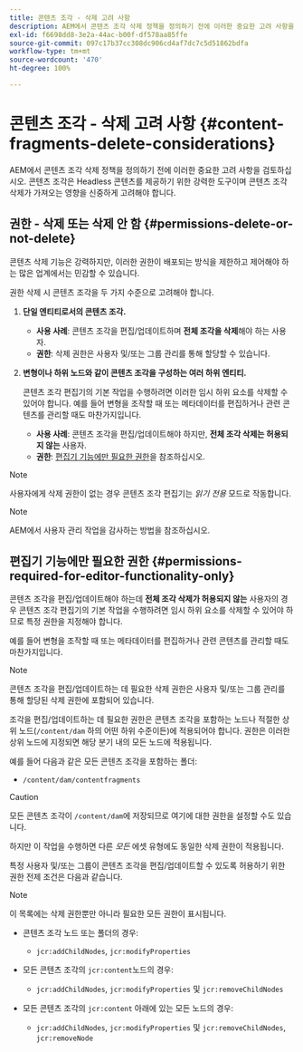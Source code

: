 ```yaml
---
title: 콘텐츠 조각 - 삭제 고려 사항
description: AEM에서 콘텐츠 조각 삭제 정책을 정의하기 전에 이러한 중요한 고려 사항을 검토하십시오. 콘텐츠 조각은 Headless 콘텐츠를 제공하기 위한 강력한 도구이며 콘텐츠 조각 삭제가 가져오는 영향을 신중하게 고려해야 합니다.
exl-id: f6698dd8-3e2a-44ac-b00f-df578aa85ffe
source-git-commit: 097c17b37cc308dc906cd4af7dc7c5d51862bdfa
workflow-type: tm+mt
source-wordcount: '470'
ht-degree: 100%

---
```


# 콘텐츠 조각 - 삭제 고려 사항 {#content-fragments-delete-considerations}

AEM에서 콘텐츠 조각 삭제 정책을 정의하기 전에 이러한 중요한 고려 사항을 검토하십시오. 콘텐츠 조각은 Headless 콘텐츠를 제공하기 위한 강력한 도구이며 콘텐츠 조각 삭제가 가져오는 영향을 신중하게 고려해야 합니다.

## 권한 - 삭제 또는 삭제 안 함 {#permissions-delete-or-not-delete}

콘텐츠 삭제 기능은 강력하지만, 이러한 권한이 배포되는 방식을 제한하고 제어해야 하는 많은 업계에서는 민감할 수 있습니다.

권한 삭제 시 콘텐츠 조각을 두 가지 수준으로 고려해야 합니다.

1. **단일 엔티티로서의 콘텐츠 조각.**

   * **사용 사례**: 콘텐츠 조각을 편집/업데이트하며 **전체 조각을 삭제**&#x200B;해야 하는 사용자.
   * **권한**: 삭제 권한은 사용자 및/또는 그룹 관리를 통해 할당할 수 있습니다. <!-- The [Delete](/help/sites-administering/security.md#actions) permission can be [assigned through User and/or Group Management](/help/sites-administering/security.md#managing-permissions). -->

2. **변형이나 하위 노드와 같이 콘텐츠 조각을 구성하는 여러 하위 엔티티.**

   콘텐츠 조각 편집기의 기본 작업을 수행하려면 이러한 임시 하위 요소를 삭제할 수 있어야 합니다. 예를 들어 변형을 조작할 때 또는 메타데이터를 편집하거나 관련 콘텐츠를 관리할 때도 마찬가지입니다.

   * **사용 사례**: 콘텐츠 조각을 편집/업데이트해야 하지만, **전체 조각 삭제는 허용되지 않는** 사용자.
   * **권한**: [편집기 기능에만 필요한 권한](#permissions-required-for-editor-functionality-only)을 참조하십시오.

>[!NOTE]
>
>사용자에게 삭제 권한이 없는 경우 콘텐츠 조각 편집기는 *읽기 전용* 모드로 작동합니다. <!-- When a user does not have any [Delete](/help/sites-administering/security.md#actions) permissions, the Content Fragment editor operates in *read-only* mode. -->

>[!NOTE]
>
>AEM에서 사용자 관리 작업을 감사하는 방법을 참조하십시오. <!-- See also [How to Audit User Management Operations in AEM](/help/sites-administering/audit-user-management-operations.md). -->

## 편집기 기능에만 필요한 권한 {#permissions-required-for-editor-functionality-only}

콘텐츠 조각을 편집/업데이트해야 하는데 **전체 조각 삭제가 허용되지 않는** 사용자의 경우 콘텐츠 조각 편집기의 기본 작업을 수행하려면 임시 하위 요소를 삭제할 수 있어야 하므로 특정 권한을 지정해야 합니다.

예를 들어 변형을 조작할 때 또는 메타데이터를 편집하거나 관련 콘텐츠를 관리할 때도 마찬가지입니다.

>[!NOTE]
>
>콘텐츠 조각을 편집/업데이트하는 데 필요한 삭제 권한은 사용자 및/또는 그룹 관리를 통해 할당된 삭제 권한에 포함되어 있습니다. <!-- The delete permissions, required to edit/update a Content Fragment, are included in the Delete permission [assigned through User and/or Group Management](/help/sites-administering/security.md#managing-permissions). -->

조각을 편집/업데이트하는 데 필요한 권한은 콘텐츠 조각을 포함하는 노드나 적절한 상위 노드(`/content/dam` 하의 어떤 하위 수준이든)에 적용되어야 합니다. 권한은 이러한 상위 노드에 지정되면 해당 분기 내의 모든 노드에 적용됩니다.

예를 들어 다음과 같은 모든 콘텐츠 조각을 포함하는 폴더:

* `/content/dam/contentfragments`

>[!CAUTION]
>
>모든 콘텐츠 조각이 `/content/dam`에 저장되므로 여기에 대한 권한을 설정할 수도 있습니다.
>
>하지만 이 작업을 수행하면 다른 *모든* 에셋 유형에도 동일한 삭제 권한이 적용됩니다.

특정 사용자 및/또는 그룹이 콘텐츠 조각을 편집/업데이트할 수 있도록 허용하기 위한 권한 전제 조건은 다음과 같습니다.

>[!NOTE]
>
>이 목록에는 삭제 권한뿐만 아니라 필요한 모든 권한이 표시됩니다.

* 콘텐츠 조각 노드 또는 폴더의 경우:

   * `jcr:addChildNodes`, `jcr:modifyProperties`

* 모든 콘텐츠 조각의 `jcr:content`노드의 경우:

   * `jcr:addChildNodes`, `jcr:modifyProperties` 및 `jcr:removeChildNodes`

* 모든 콘텐츠 조각의 `jcr:content` 아래에 있는 모든 노드의 경우:

   * `jcr:addChildNodes`, `jcr:modifyProperties` 및 `jcr:removeChildNodes`, `jcr:removeNode`

<!-- There is no CRXDE Lite -->

<!--
These `remove` privileges must be [administered using Access Control Lists, within CRXDE Lite](/help/sites-administering/user-group-ac-admin.md#access-right-management). 

The `add` and `modify` privileges can also be administered in CRXDE Lite, or using the User Management console.

For example, the definition of the `remove` privileges for a group `content-authors-no-delete`:

![cf-delete-03](assets/cf-delete-03.png)
-->
